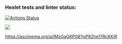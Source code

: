 ### Hexlet tests and linter status:
[![Actions Status](https://github.com/Kirkakty/java-project-61/actions/workflows/hexlet-check.yml/badge.svg)](https://github.com/Kirkakty/java-project-61/actions)

<a href="https://codeclimate.com/github/Kirkakty/java-project-61/maintainability"><img src="https://api.codeclimate.com/v1/badges/5de20b195e59df70352b/maintainability" /></a>

https://asciinema.org/a/lMzGaGKP08YoP82he17RcKKiR
